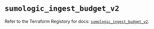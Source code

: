 # `sumologic_ingest_budget_v2`

Refer to the Terraform Registory for docs: [`sumologic_ingest_budget_v2`](https://www.terraform.io/docs/providers/sumologic/r/ingest_budget_v2).
